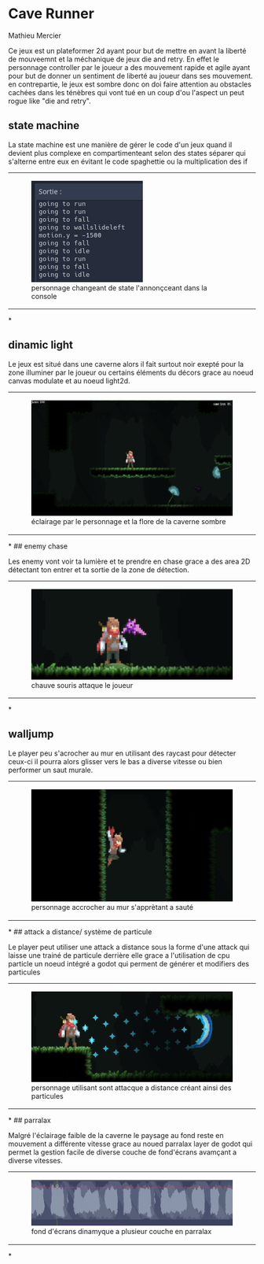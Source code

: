 # Cave Runner

Mathieu Mercier



Ce jeux est un plateformer 2d ayant pour but de mettre en avant la liberté de mouveemnt et la méchanique de jeux die and retry. En effet le personnage controller 
par le joueur a des mouvement rapide et agile ayant pour but de donner un sentiment de liberté au joueur dans ses mouvement. en contrepartie, le jeux est sombre 
donc on doi faire attention au obstacles cachées dans les ténèbres qui vont tué en un coup d'ou l'aspect un peut rogue like "die and retry".

## state machine

La state machine est une manière de gérer le code d'un jeux quand il devient plus complexe en compartimenteant selon des states séparer qui s'alterne entre eux en évitant 
le code spaghettie ou la multiplication des if

<table>
    <tr>
        <td>
            <figure>
                <img src="asset/exemple/state.png"/>
                <figcaption>personnage changeant de state l'annonçceant dans la console</figcaption>
            </figure>
        </td>
    </tr>
</table>
*

## dinamic light 

Le jeux est situé dans une caverne alors il fait surtout noir exepté pour la zone illuminer par le joueur  ou certains éléments du décors grace au noeud canvas modulate et au noeud light2d.

<table>
    <tr>
        <td>
            <figure>
                <img src="asset/exemple/light.png"/>
                <figcaption>éclairage par le personnage et la flore de la caverne sombre</figcaption>
            </figure>
        </td>
    </tr>
</table>
*
## enemy chase 

Les enemy vont voir ta lumière et te prendre en chase grace a des area 2D détectant ton entrer et ta sortie de la zone de détection.

<table>
    <tr>
        <td>
            <figure>
                <img src="asset/exemple/chase.png"/>
                <figcaption>chauve souris attaque le joueur</figcaption>
            </figure>
        </td>
    </tr>
</table>
*

## walljump

Le player peu s'acrocher au mur en utilisant des raycast pour détecter ceux-ci il pourra alors glisser vers le bas a diverse vitesse ou bien performer un saut murale. 

<table>
    <tr>
        <td>
            <figure>
                <img src="asset/exemple/walljump.png"/>
                <figcaption>personnage accrocher au mur s'apprètant a sauté </figcaption>
            </figure>
        </td>
    </tr>
</table>
*
## attack a distance/ système de particule 

Le player peut utiliser une attack a distance sous la forme d'une attack qui laisse une trainé de particule derrière elle grace a l'utilisation de cpu particle un noeud 
intégré a godot qui perment de générer et modifiers des particules

<table>
    <tr>
        <td>
            <figure>
                <img src="asset/exemple/particule.png"/>
                <figcaption>personnage utilisant sont attacque a distance créant ainsi des particules</figcaption>
            </figure>
        </td>
    </tr>
</table>
*
## parralax

Malgré l'éclairage faible de la caverne le paysage au fond reste en mouvement a différente vitesse grace au noued parralax layer de godot qui permet la gestion facile 
de diverse couche de fond'écrans avamçant a diverse vitesses.
<table>
    <tr>
        <td>
            <figure>
                <img src="asset/exemple/background.png"/>
                <figcaption>fond d'écrans dinamyque a plusieur couche en parralax</figcaption>
            </figure>
        </td>
    </tr>
</table>
*

